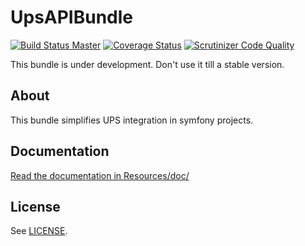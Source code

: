 UpsAPIBundle
==============

[![Build Status Master](https://travis-ci.org/octante/UpsApiBundle.svg?branch=master)](https://travis-ci.org/octante/UpsApiBundle)
[![Coverage Status](https://coveralls.io/repos/github/octante/UpsApiBundle/badge.svg?branch=master)](https://coveralls.io/github/octante/UpsApiBundle?branch=master)
[![Scrutinizer Code Quality](https://scrutinizer-ci.com/g/octante/UpsApiBundle/badges/quality-score.png?b=master)](https://scrutinizer-ci.com/g/octante/UpsApiBundle/?branch=master)

This bundle is under development. Don't use it till a stable version.

## About ##

This bundle simplifies UPS integration in symfony projects.

## Documentation ##

[Read the documentation in Resources/doc/](https://github.com/octante/UpsAPIBundle/blob/master/Resources/doc/index.md)

## License ##

See [LICENSE](https://github.com/octante/UpsApiBundle/blob/master/LICENCE).
